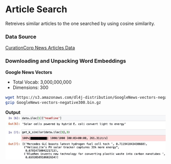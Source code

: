 # Article Search
Retreives similar articles to the one searched by using cosine similarity.

### Data Source
[CurationCorp News Articles Data](https://github.com/CurationCorp/curation-corpus)

### Downloading and Unpacking Word Embeddings
<b>Google News Vectors</b><br>
* Total Vocab: 3,000,000,000<br>
* Dimensions: 300
```bash
wget https://s3.amazonaws.com/dl4j-distribution/GoogleNews-vectors-negative300.bin.gz
gzip GoogleNews-vectors-negative300.bin.gz
```

<b>Output</b><br>
![](https://github.com/sidthakur08/article_search/blob/main/ss_ouput.jpg)
